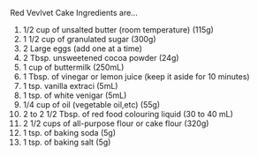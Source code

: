 Red Vevlvet Cake Ingredients are...

1. 1/2 cup of unsalted butter (room temperature) (115g)
2. 1 1/2 cup of granulated sugar (300g)
3. 2 Large eggs (add one at a time)
4. 2 Tbsp. unsweetened cocoa powder (24g)
5. 1 cup of buttermilk (250mL) 
6. 1 Tbsp. of vinegar or lemon juice (keep it aside for 10 minutes)
7. 1 tsp. vanilla extraci (5mL)
8. 1 tsp. of white venigar (5mL)
9. 1/4 cup of oil (vegetable oil,etc) (55g)
10. 2  to 2 1/2 Tbsp. of red food colouring liquid (30 to 40 mL)
11. 2 1/2 cups of all-purpose flour or cake flour (320g)
12. 1 tsp. of baking soda (5g)
13. 1 tsp. of baking salt (5g)